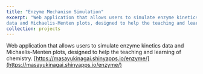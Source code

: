 ```yaml
---
title: "Enzyme Mechanism Simulation"
excerpt: "Web application that allows users to simulate enzyme kinetics
data and Michaelis-Menten plots, designed to help the teaching and learning of chemistry. [https://masayukinagai.shinyapps.io/enzyme/](https://masayukinagai.shinyapps.io/enzyme/)"
collection: projects
---
```


Web application that allows users to simulate enzyme kinetics
data and Michaelis-Menten plots, designed to help the teaching and learning of chemistry. [https://masayukinagai.shinyapps.io/enzyme/](https://masayukinagai.shinyapps.io/enzyme/)
